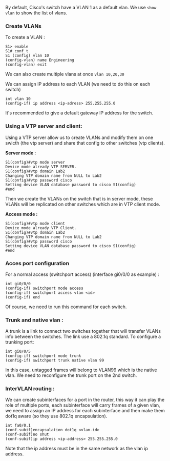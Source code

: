 By default, Cisco's switch have a VLAN 1 as a default vlan. We use `show vlan` to show the list of vlans.
### Create VLANs
To create a VLAN : 
```
S1> enable
S1# conf t
S1 (config) vlan 10
(config-vlan) name Engineering
(config-vlan) exit
```

We can also create multiple vlans at once `vlan 10,20,30` 

We can assign IP address to each VLAN (we need to do this on each switch)

```
int vlan 10
(config-if) ip address <ip-adress> 255.255.255.0
```
It's recommended to give a default gateway IP address for the switch. 

### Using a VTP server and client:

Using a VTP server allow us to create VLANs and modify them on one swicth (the vtp server) and share that config to other switches (vtp clients).

**Server mode :**

```
S1(config)#vtp mode server 
Device mode already VTP SERVER. 
S1(config)#vtp domain Lab2 
Changing VTP domain name from NULL to Lab2 
S1(config)#vtp password cisco 
Setting device VLAN database password to cisco S1(config)
#end 
```
Then we create the VLANs on the switch that is in server mode, these VLANs will be replicated on other switches which are in VTP client mode.

**Access mode :**
```
S1(config)#vtp mode client 
Device mode already VTP Client. 
S1(config)#vtp domain Lab2 
Changing VTP domain name from NULL to Lab2 
S1(config)#vtp password cisco 
Setting device VLAN database password to cisco S1(config)
#end 
```

### Acces port configuration

For a normal access (switchport access) (interface gi0/0/0 as example) :

```
int gi0/0/0
(config-if) switchport mode access
(config-if) switchport access vlan <id>
(config-if) end
```
Of course, we need to run this command for each switch. 

### Trunk and native vlan :

A trunk is a link to connect two switches together that will transfer VLANs info between the switches. The link use a 802.1q standard. To configure a trunking port:

```
int gi0/0/5
(config-if) switchport mode trunk
(config-if) switchport trunk native vlan 99
```

In this case, untagged frames will belong to VLAN99 which is the native vlan. We need to reconfigure the trunk port on the 2nd switch.

### InterVLAN routing :

We can create subinterfaces for a port in the router, this way it can play the role of multiple ports, each subinterface will carry frames of a given vlan, we need to assign an IP address for each subinterface and 
then make them dot1q aware (so they use 802.1q encapsulation). 
```
int fa0/0.1
(conf-subif)encapsulation dot1q <vlan-id>
(conf-subif)no shut
(conf-subif)ip address <ip-address> 255.255.255.0
```

Note that the ip address must be in the same network as the vlan ip address. 





